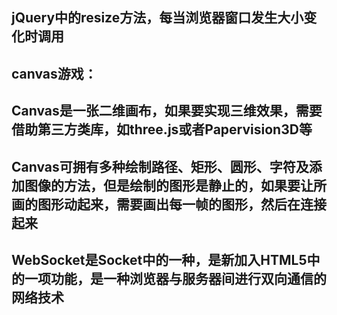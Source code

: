 ## jQuery中的resize方法，每当浏览器窗口发生大小变化时调用
## canvas游戏：
## Canvas是一张二维画布，如果要实现三维效果，需要借助第三方类库，如three.js或者Papervision3D等
## Canvas可拥有多种绘制路径、矩形、圆形、字符及添加图像的方法，但是绘制的图形是静止的，如果要让所画的图形动起来，需要画出每一帧的图形，然后在连接起来
## WebSocket是Socket中的一种，是新加入HTML5中的一项功能，是一种浏览器与服务器间进行双向通信的网络技术